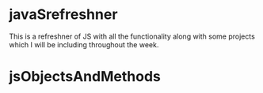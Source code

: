 # javaSrefreshner
This is a refreshner of JS with all the functionality along with some projects which I will be including throughout the week. 
# jsObjectsAndMethods
